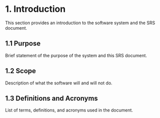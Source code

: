 # 1. Introduction

This section provides an introduction to the software system and the SRS document.

## 1.1 Purpose
Brief statement of the purpose of the system and this SRS document.

## 1.2 Scope
Description of what the software will and will not do.

## 1.3 Definitions and Acronyms
List of terms, definitions, and acronyms used in the document.